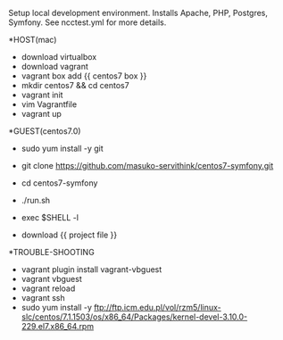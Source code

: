 Setup local development environment.  Installs Apache, PHP, Postgres, Symfony.  See ncctest.yml for more details.

*HOST(mac)

- download virtualbox
- download vagrant
- vagrant box add {{ centos7 box }}
- mkdir centos7 && cd centos7
- vagrant init
- vim Vagrantfile
- vagrant up

*GUEST(centos7.0)

- sudo yum install -y git
- git clone https://github.com/masuko-servithink/centos7-symfony.git

- cd centos7-symfony
- ./run.sh
- exec $SHELL -l
- download {{ project file }}

*TROUBLE-SHOOTING

- vagrant plugin install vagrant-vbguest
- vagrant vbguest
- vagrant reload
- vagrant ssh
- sudo yum install -y ftp://ftp.icm.edu.pl/vol/rzm5/linux-slc/centos/7.1.1503/os/x86_64/Packages/kernel-devel-3.10.0-229.el7.x86_64.rpm
